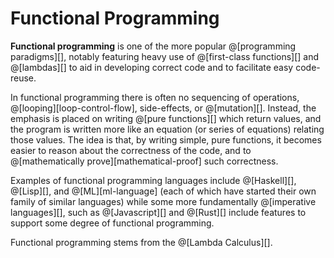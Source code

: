 # Functional Programming

__Functional programming__ is one of the more popular @[programming paradigms][],
notably featuring heavy use of @[first-class functions][] and @[lambdas][] to
aid in developing correct code and to facilitate easy code-reuse.

In functional programming there is often no sequencing of operations, @[looping][loop-control-flow],
side-effects, or @[mutation][]. Instead, the emphasis is placed on writing @[pure functions][]
which return values, and the program is written more like an equation (or series of equations)
relating those values. The idea is that, by writing simple, pure functions, it becomes easier
to reason about the correctness of the code, and to @[mathematically prove][mathematical-proof]
such correctness.

Examples of functional programming languages include @[Haskell][], @[Lisp][], and @[ML][ml-language]
(each of which have started their own family of similar languages) while some more fundamentally
@[imperative languages][], such as @[Javascript][] and @[Rust][] include features to support some
degree of functional programming.

Functional programming stems from the @[Lambda Calculus][].
